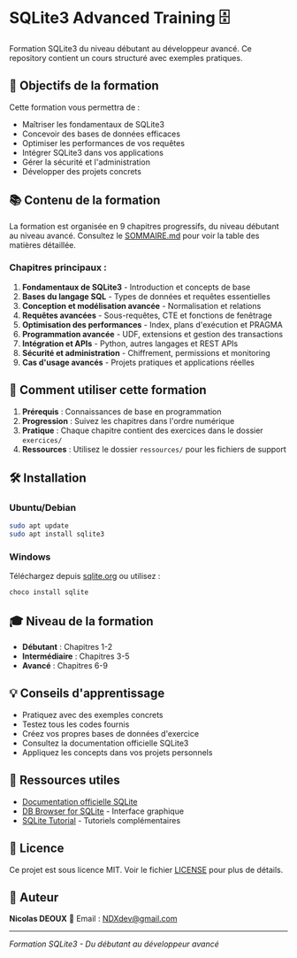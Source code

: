 # SQLite3 Advanced Training 🗄️

Formation SQLite3 du niveau débutant au développeur avancé. Ce repository contient un cours structuré avec exemples pratiques.

## 🎯 Objectifs de la formation

Cette formation vous permettra de :
- Maîtriser les fondamentaux de SQLite3
- Concevoir des bases de données efficaces
- Optimiser les performances de vos requêtes
- Intégrer SQLite3 dans vos applications
- Gérer la sécurité et l'administration
- Développer des projets concrets

## 📚 Contenu de la formation

La formation est organisée en 9 chapitres progressifs, du niveau débutant au niveau avancé. Consultez le [SOMMAIRE.md](SOMMAIRE.md) pour voir la table des matières détaillée.

### Chapitres principaux :
1. **Fondamentaux de SQLite3** - Introduction et concepts de base
2. **Bases du langage SQL** - Types de données et requêtes essentielles
3. **Conception et modélisation avancée** - Normalisation et relations
4. **Requêtes avancées** - Sous-requêtes, CTE et fonctions de fenêtrage
5. **Optimisation des performances** - Index, plans d'exécution et PRAGMA
6. **Programmation avancée** - UDF, extensions et gestion des transactions
7. **Intégration et APIs** - Python, autres langages et REST APIs
8. **Sécurité et administration** - Chiffrement, permissions et monitoring
9. **Cas d'usage avancés** - Projets pratiques et applications réelles

## 🚀 Comment utiliser cette formation

1. **Prérequis** : Connaissances de base en programmation
2. **Progression** : Suivez les chapitres dans l'ordre numérique
3. **Pratique** : Chaque chapitre contient des exercices dans le dossier `exercices/`
4. **Ressources** : Utilisez le dossier `ressources/` pour les fichiers de support

## 🛠️ Installation

### Ubuntu/Debian
```bash
sudo apt update
sudo apt install sqlite3
```

### Windows
Téléchargez depuis [sqlite.org](https://sqlite.org/download.html) ou utilisez :
```powershell
choco install sqlite
```

## 🎓 Niveau de la formation

- **Débutant** : Chapitres 1-2
- **Intermédiaire** : Chapitres 3-5
- **Avancé** : Chapitres 6-9

## 💡 Conseils d'apprentissage

- Pratiquez avec des exemples concrets
- Testez tous les codes fournis
- Créez vos propres bases de données d'exercice
- Consultez la documentation officielle SQLite3
- Appliquez les concepts dans vos projets personnels

## 🔗 Ressources utiles

- [Documentation officielle SQLite](https://sqlite.org/docs.html)
- [DB Browser for SQLite](https://sqlitebrowser.org/) - Interface graphique
- [SQLite Tutorial](https://www.sqlitetutorial.net/) - Tutoriels complémentaires

## 📄 Licence

Ce projet est sous licence MIT. Voir le fichier [LICENSE](LICENSE) pour plus de détails.

## 👤 Auteur

**Nicolas DEOUX**
📧 Email : NDXdev@gmail.com

---

*Formation SQLite3 - Du débutant au développeur avancé*
